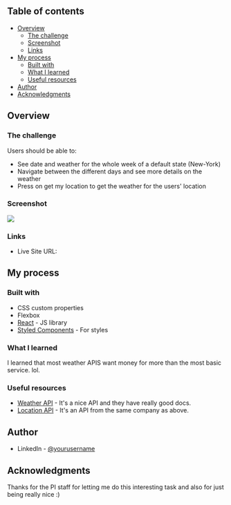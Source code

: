 ## Table of contents

- [Overview](#overview)
  - [The challenge](#the-challenge)
  - [Screenshot](#screenshot)
  - [Links](#links)
- [My process](#my-process)
  - [Built with](#built-with)
  - [What I learned](#what-i-learned)
  - [Useful resources](#useful-resources)
- [Author](#author)
- [Acknowledgments](#acknowledgments)

## Overview

### The challenge

Users should be able to:

- See date and weather for the whole week of a default state (New-York)
- Navigate between the different days and see more details on the weather
- Press on get my location to get the weather for the users' location

### Screenshot

![](./assets/images/screenshot.png)

### Links

- Live Site URL: [](https://stupefied-almeida-475fe8.netlify.app/)

## My process

### Built with

- CSS custom properties
- Flexbox
- [React](https://reactjs.org/) - JS library
- [Styled Components](https://styled-components.com/) - For styles

### What I learned

I learned that most weather APIS want money for more than the most basic service. lol.

### Useful resources

- [Weather API](https://weatherstack.com/) - It's a nice API and they have really good docs.
- [Location API](https://positionstack.com) - It's an API from the same company as above.

## Author

- LinkedIn - [@yourusername](https://www.linkedin.com/in/nitsan-cohen/)

## Acknowledgments

Thanks for the PI staff for letting me do this interesting task and also for just being really nice :)
